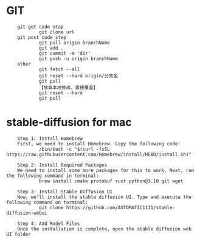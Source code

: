 # GIT
        git get code step
                git clone url
        git post code step
                git pull origin branchName
                git add .
                git commit -m 'dir'
                git push -u origin branchName
        other
                git fetch --all
                git reset --hard origin/分支名
                git pull
                【放弃本地修改，直接覆盖】
                git reset --hard
                git pull
        

# stable-diffusion for mac
        Step 1: Install Homebrew
        First, we need to install Homebrew. Copy the following code:
                /bin/bash -c "$(curl -fsSL https://raw.githubusercontent.com/Homebrew/install/HEAD/install.sh)"
        
        Step 2: Install Required Packages
        We need to install some more packages for this to work. Next, run the following command in terminal:
                brew install cmake protobuf rust python@3.10 git wget
        
        Step 3: Install Stable Diffusion UI
        Now, we’ll install the stable diffusion UI. Type and execute the following command on terminal:
                git clone https://github.com/AUTOMATIC1111/stable-diffusion-webui

        Step 4: Add Model Files
        Once the installation is complete, open the stable diffusion web UI folder